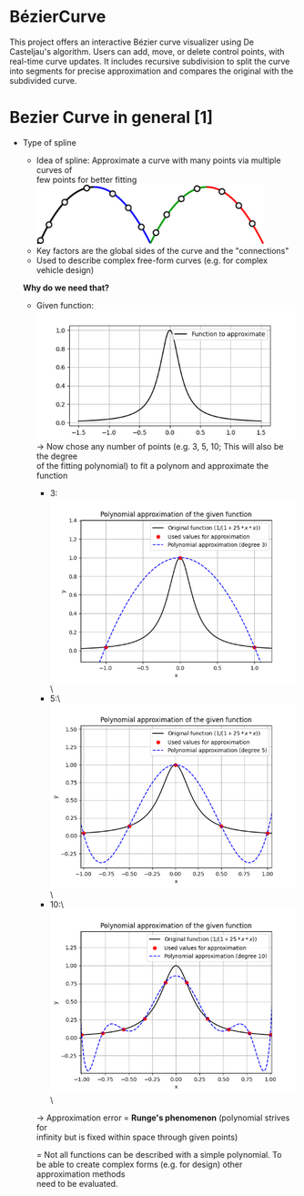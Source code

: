 # BézierCurve
This project offers an interactive Bézier curve visualizer using De Casteljau's algorithm. Users can add, move, or delete control points, with real-time curve updates. It includes recursive subdivision to split the curve into segments for precise approximation and compares the original with the subdivided curve.

# Bezier Curve in general [1]

* Type of spline
    * Idea of spline: Approximate a curve with many points via multiple curves of \
    few points for better fitting \
       <img src="assets\Bezier&Spline.png" alt="Function to approximate" width="400"/> 
    * Key factors are the global sides of the curve and the "connections"
    * Used to describe complex free-form curves (e.g. for complex vehicle design)

    **Why do we need that?**

    * Given function: \
       <img src="assets\Function_to_approximate_.png" alt="Function to approximate" width="600"/> \
    &rarr; Now chose any number of points (e.g. 3, 5, 10; This will also be the degree \
    of the fitting polynomial) to fit a polynom and approximate the function

        * 3:\
           <img src="assets\Approx_Deg3.png" alt="Approximation of degree 3" width="600"/> \
        * 5:\ 
           <img src="assets\Approx_Deg5.png" alt="Approximation of degree 5" width="600"/> \
        * 10:\ 
           <img src="assets\Approx_Deg10.png" alt="Approximation of degree 10" width="600"/> \

        &rarr; Approximation error = **Runge's phenomenon** (polynomial strives for \
        infinity but is fixed within space through given points)

        = Not all functions can be described with a simple polynomial. To \
        be able to create complex forms (e.g. for design) other approximation methods \
        need to be evaluated.
